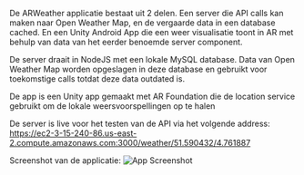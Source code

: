De ARWeather applicatie bestaat uit 2 delen. Een server die API calls kan maken naar Open Weather Map, en de vergaarde data in een database cached. En een Unity Android App die een weer visualisatie toont in AR met behulp van data van het eerder benoemde server component.

De server draait in NodeJS met een lokale MySQL database. Data van Open Weather Map worden opgeslagen in deze database en gebruikt voor toekomstige calls totdat deze data outdated is.

De app is een Unity app gemaakt met AR Foundation die de location service gebruikt om de lokale weersvoorspellingen op te halen

De server is live voor het testen van de API via het volgende address:
https://ec2-3-15-240-86.us-east-2.compute.amazonaws.com:3000/weather/51.590432/4.761887

Screenshot van de applicatie:
![App Screenshot](https://i.imgur.com/o5KbbVx.jpg)
